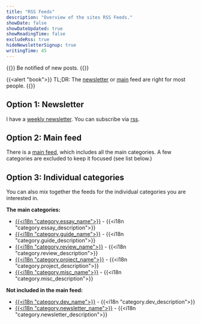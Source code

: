 ```yaml
---
title: "RSS Feeds"
description: "Overview of the sites RSS Feeds."
showDate: false
showDateUpdated: true
showReadingTime: false
excludeRss: true
hideNewsletterSignup: true
writingTime: 45
---
```


{{<lead>}}
Be notified of new posts.
{{</lead>}}

{{<alert "book">}}
TL;DR: The [newsletter](/newsletter/rss.xml) or [main](/rss.xml) feed are
right for most people.
{{</alert>}}

## Option 1: Newsletter

I have a [weekly newsletter](newsletter).
You can subscribe via [rss](/newsletter/rss.xml).

## Option 2: Main feed

There is a [main feed](/rss.xml), which includes all the main categories.
A few categories are excluded to keep it focused (see list below.)

## Option 3: Individual categories

You can also mix together the feeds for the individual categories you are
interested in.

**The main categories:**

- [{{<i18n "category.essay_name">}}](/essay/rss.xml) - {{<i18n "category.essay_description">}}
- [{{<i18n "category.guide_name">}}](/guide/rss.xml) - {{<i18n "category.guide_description">}}
- [{{<i18n "category.review_name">}}](/review/rss.xml) - {{<i18n "category.review_description">}}
- [{{<i18n "category.project_name">}}](/project/rss.xml) - {{<i18n "category.project_description">}}
- [{{<i18n "category.misc_name">}}](/misc/rss.xml) - {{<i18n "category.misc_description">}}

**Not included in the main feed:**
- [{{<i18n "category.dev_name">}}](/dev/rss.xml) - {{<i18n "category.dev_description">}}
- [{{<i18n "category.newsletter_name">}}](/newsletter/rss.xml) - {{<i18n "category.newsletter_description">}}

